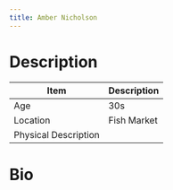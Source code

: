 ```yaml
---
title: Amber Nicholson
---
```


# Description

| Item                 | Description |
| -------------------- | ----------- |
| Age                  | 30s         |
| Location             | Fish Market |
| Physical Description |             |

# Bio
